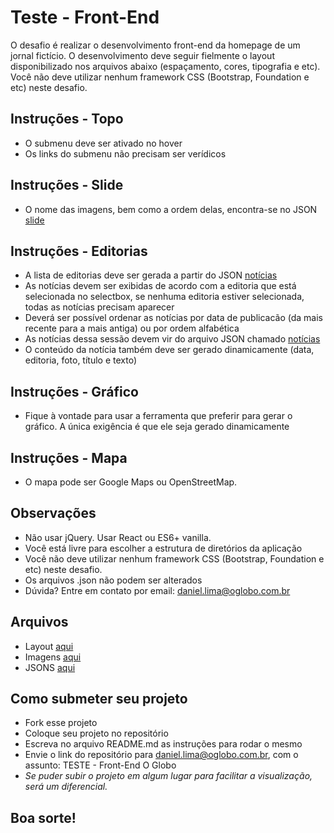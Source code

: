 # Teste - Front-End
O desafio é realizar o desenvolvimento front-end da homepage de um jornal fictício. O desenvolvimento deve seguir fielmente o layout disponibilizado nos arquivos abaixo (espaçamento, cores, tipografia e etc). Você não deve utilizar nenhum framework CSS (Bootstrap, Foundation e etc) neste desafio.

## Instruções - Topo
* O submenu deve ser ativado no hover
* Os links do submenu não precisam ser verídicos

## Instruções - Slide
* O nome das imagens, bem como a ordem delas, encontra-se no JSON [slide](Arquivos/JSON/slide.json)

## Instruções - Editorias
* A lista de editorias deve ser gerada a partir do JSON [notícias](Arquivos/JSON/noticias.json)
* As notícias devem ser exibidas de acordo com a editoria que está selecionada no selectbox, se nenhuma editoria estiver selecionada, todas as notícias precisam aparecer
* Deverá ser possível ordenar as notícias por data de publicacão (da mais recente para a mais antiga) ou por ordem alfabética
* As notícias dessa sessão devem vir do arquivo JSON chamado [notícias](Arquivos/JSON/noticias.json)
* O conteúdo da notícia também deve ser gerado dinamicamente (data, editoria, foto, título e texto)

## Instruções - Gráfico
* Fique à vontade para usar a ferramenta que preferir para gerar o gráfico. A única exigência é que ele seja gerado dinamicamente

## Instruções - Mapa
* O mapa pode ser Google Maps ou OpenStreetMap.

## Observações
* Não usar jQuery. Usar React ou ES6+ vanilla.
* Você está livre para escolher a estrutura de diretórios da aplicação 
* Você não deve utilizar nenhum framework CSS (Bootstrap, Foundation e etc) neste desafio.
* Os arquivos .json não podem ser alterados
* Dúvida? Entre em contato por email: daniel.lima@oglobo.com.br

## Arquivos
- Layout [aqui](Arquivos/Layout)
- Imagens [aqui](Arquivos/Imagens)
- JSONS [aqui](Arquivos/JSON)

## Como submeter seu projeto
- Fork esse projeto
- Coloque seu projeto no repositório
- Escreva no arquivo README.md as instruções para rodar o mesmo 
- Envie o link do repositório para daniel.lima@oglobo.com.br, com o assunto: TESTE - Front-End O Globo
- *Se puder subir o projeto em algum lugar para facilitar a visualização, será um diferencial.*

## Boa sorte!
